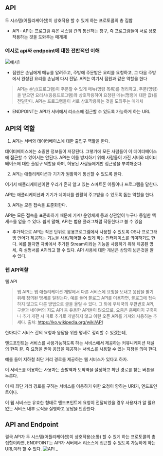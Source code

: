 ## API
두 시스템(어플리케이션)이 상호작용 할 수 있게 하는 프로토콜의 총 집합

- API : API는 프로그램 혹은 시스템 간의 통신하는 창구, 즉 프로그램들이 서로 상호작용하는 것을 도와주는 매개체

### 예시로 api와 endpoint에 대한 전반적인 이해 

![예시1](https://user-images.githubusercontent.com/99226598/184570452-70ebdf67-6c2c-4bab-be75-41e92100ce45.png)

- 점원은 손님에게 메뉴를 알려주고, 주방에 주문받은 요리를 요청하고, 그 다음 주방에서 완성된 요리를 손님께 다시 전달. API는 여기서 점원과 같은 역할을 한다

> API는 손님(프로그램)이 주문할 수 있게 메뉴(명령 목록)를 정리하고, 주문(명령)을 받으면 요리사(응용프로그램)와 상호작용하여 
> 요청된 메뉴(명령에 대한 값)를 전달한다. API는 프로그램들이 서로 상호작용하는 것을 도와주는 매개체

- ENDPOINT는 API가 서버에서 리소스에 접근할 수 있도록 가능하게 하는 URL



## API의 역할 

1. API는 서버와 데이터베이스에 대한 출입구 역할을 한다.

 데이터베이스에는 소중한 정보들이 저장된다. 그렇기에 모든 사람들이 이 데이터베이스에 접근할 수 있어서는 안된다. API는 이를 방지하기 위해 사람들이 가진 서버와 데이터베이스에 대한 출입구 역할을 하며, 허용된 사람들에게만 접근성을 부여해준다.

2. API는 애플리케이션과 기기가 원활하게 통신할 수 있도록 한다. 

 여기서 애플리케이션이란 우리가 흔히 알고 있는 스마트폰 어플이나 프로그램을 말한다.

API는 애플리케이션과 기기가 데이터를 원활히 주고받을 수 있도록 돕는 역할을 한다.


3. API는 모든 접속을 표준화한다.

API는 모든 접속을 표준화하기 때문에 기계/ 운영체제 등과 상관없이 누구나 동일한 액세스를 얻을 수 있다. 쉽게 말해, API는 범용 플러그처럼 작동한다고 볼 수 있음

- 추가적으로 API는 작은 단위로 응용프로그램에서 사용할 수 있도록 OS나 프로그래밍 언어가 제공하는 기능을 사용/제어할 수 있게 하는 인터페이스를 의미하기도 한다.
예를 들자면 자바에서 추가된 Stream이라는 기능을 사용하기 위해 제공된 명세, 즉 설명서를 API라고 할 수 있다.
API 사용에 대한 개념은 상당히 넓은것을 알 수 있다.


### 웹 API역할
웹 API

> 웹 API는 웹 애플리케이션 개발에서 다른 서비스에 요청을 보내고 응답을 받기 위해 정의된 명세를 일컫는다.
 예를 들어 블로그 API를 이용하면, 블로그에 접속하지 않고도 다른 방법으로 글을 올릴 수 있다.
그 외에 우체국의 우편번호 API, 구글과 네이버의 지도 API 등 유용한 API들이 많으므로, 요즘은 홈페이지 구축이나 추가 개편 시 따로 추가로 개발하지 않고 이런 오픈 API를 가져와 사용하는 추세다. 출처: https://ko.wikipedia.org/wiki/API


한마디로 서비스 간의 요청과 응답을 위한 명세로 정리할 수 있겠는데,

엔드포인트는 서비스를 사용가능하도록 하는 서비스에서 제공하는 커뮤니케이션 채널의 한쪽 끝. 즉 요청을 받아 응답을 제공하는 서비스를 사용할 수 있는 지점을 의미 한다.



예를 들어 지하철 최단 거리 경로를 제공하는 웹 서비스가 있다고 하자.

이 서비스를 이용하는 사용자는 출발역과 도착역을 설정하고 최단 경로를 찾는 버튼을 누른다.

이 때 최단 거리 경로를 구하는 서비스를 이용하기 위한 요청이 향하는 URI가, 엔드포인트이다.


이 웹 서비스는 유효한 형태로 엔드포인트에 요청이 전달되었을 경우 사용자가 알 필요 없는 서비스 내부 로직을 실행하고 응답을 반환한다.
 

## API and Endpoint

결국 API가 두 시스템(어플리케이션)이 상호작용(소통) 할 수 있게 하는 프로토콜의 총 집합이라면,
ENDPOINT는 API가 서버에서 리소스에 접근할 수 있도록 가능하게 하는 URL이라 할 수 있다.
![API _](https://user-images.githubusercontent.com/99226598/184571657-c2c59576-158a-41ce-ae6d-5b2cd5a2e3ef.png)


